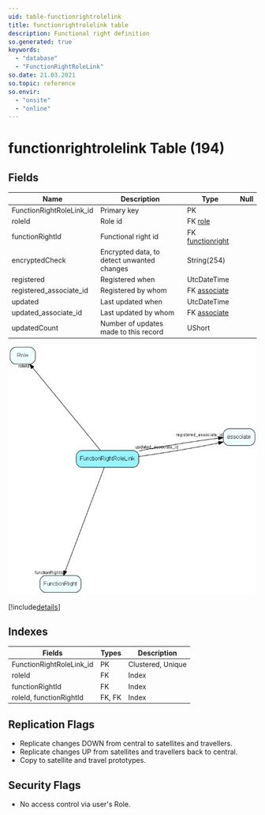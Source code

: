 ```yaml
---
uid: table-functionrightrolelink
title: functionrightrolelink table
description: Functional right definition
so.generated: true
keywords:
  - "database"
  - "FunctionRightRoleLink"
so.date: 21.03.2021
so.topic: reference
so.envir:
  - "onsite"
  - "online"
---
```


# functionrightrolelink Table (194)

## Fields

| Name | Description | Type | Null |
|------|-------------|------|:----:|
|FunctionRightRoleLink\_id|Primary key|PK| |
|roleId|Role id|FK [role](role.md)| |
|functionRightId|Functional right id|FK [functionright](functionright.md)| |
|encryptedCheck|Encrypted data, to detect unwanted changes|String(254)| |
|registered|Registered when|UtcDateTime| |
|registered\_associate\_id|Registered by whom|FK [associate](associate.md)| |
|updated|Last updated when|UtcDateTime| |
|updated\_associate\_id|Last updated by whom|FK [associate](associate.md)| |
|updatedCount|Number of updates made to this record|UShort| |


![FunctionRightRoleLink table relationship diagram](./media/FunctionRightRoleLink.png)

[!include[details](./includes/FunctionRightRoleLink.md)]

## Indexes

| Fields | Types | Description |
|--------|-------|-------------|
|FunctionRightRoleLink\_id |PK |Clustered, Unique |
|roleId |FK |Index |
|functionRightId |FK |Index |
|roleId, functionRightId |FK, FK |Index |

## Replication Flags

* Replicate changes DOWN from central to satellites and travellers.
* Replicate changes UP from satellites and travellers back to central.
* Copy to satellite and travel prototypes.

## Security Flags

* No access control via user's Role.

